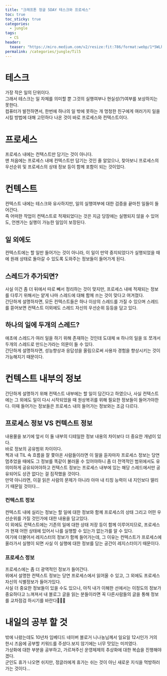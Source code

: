 ```yaml
---
title: "크래프톤 정글 5DAY 테스크와 프로세스"
toc: true
toc_sticky: true
categories:
  - jungle
tags:
  - CS
header:
  teaser: "https://miro.medium.com/v2/resize:fit:786/format:webp/1*5WLh-bsKIiVgaBwKZyb--g.png"
permalink: /categories/jungle/Til5
---
```

# 테스크
가장 작은 일의 단위이다.<br>
그래서 테스크는 일 자체를 의미할 뿐 그것의 실행여부나 현실성(?)여부를 보상하지는 못한다.<br>
컴퓨터가 발전하면서, 한번에 하나의 일 밖에 못하는 개 멍청한 친구에게 여러가지 일을 시킬 방법에 대해 고민하다 나온 것이 바로 프로세스와 컨텍스트이다.
# 프로세스
프로세스 내에는 컨텍스트만 담기는 것이 아니다.<br>
맨 처음에는 프로세스 내에 컨텍스트만 담기는 것인 줄 알았으나, 찾아보니 프로세스의 우선순위 및 프로세스의 상태 정보 등이 함께 포함이 되는 것이었다.
# 컨텍스트
컨텍스트 내에는 테스크와 유사하지만, 일의 실행여부에 대한 검증을 끝마친 일들이 들어간다.<br>
즉 어떠한 작업이 컨텍스트로 적재되었다는 것은 지금 당장에는 실행되지 않을 수 있어도, 언젠가는 실행이 가능한 일임이 보장된다.
## 일 외에도
컨텍스트에는 할 일만 들어가는 것이 아니라, 이 일이 만약 중지되었다가 실행되었을 때에 원래 상태로 돌아갈 수 있도록 도와주는 정보들이 들어가게 된다.<br>
## 스레드가 추가되면?
사실 이건 좀 더 뒤에서 따로 빼서 정리하는 것이 맞지만, 프로세스 내에 적재되는 정보를 다루기 위해서는 얕게 나마 스레드에 대해 함께 쓰는 것이 맞다고 여겨졌다.<br>
간단하게 설명하자면, 모든 컨텍스트들은 하나 이상의 스레드를 가질 수 있으며 스레드를 뜯어보면 컨텍스트 이외에도 스레드 자신의 우선순위 등등을 담고 있다.
## 하나의 일에 두개의 스레드?
애초에 스레드가 여러 일을 하기 위해 존재하는 것인데 도대체 `왜` 하나의 일을 또 쪼개서 두개의 스레드로 만드는가라는 의문이 들 수 있다.<br>
간단하게 설명하자면, 성능향상과 응답성을 올림으로써 사용자 경험을 향상시키는 것이 가능해지기 때문이다.
# 컨텍스트 내부의 정보
간단하게 설명하기 위해 컨텍스트 내부에는 할 일이 담긴다고 하였으나, 사실 컨텍스트에는 그 외에도 일이 다시 시작되었을 때 원상복귀를 위해 필요한 정보들이 들어가야한다. 이때 들어가는 정보들은 프로세스 내의 들어가는 정보와는 조금 다르다.
## 프로세스 정보 VS 컨텍스트 정보
내용물을 보기에 앞서 이 둘 내부의 디테일한 정보 내용의 차이보다 더 중요한 개념이 있다.<br>
바로 정보의 공유범위 차이이다.<br>
첵과 내 TIL 속 흐름을 잘 쫓아온 사람들이라면 이 말을 듣자마자 프로세스 정보는 당연 멈추었을 때에도 그 정보를 똑같이 불러올 수 있어야하니 좀 더 전역적인 범위에서도 유의미하게 공유되어야하고 컨텍스트 정보는 프로세스 내부에 있는 해당 스레드에서만 공유되어도 상관 없다는 걸 짐작했을 것이다.<br>
만약 아니라면, 이걸 읽은 사람의 문제가 아니라 아마 내 티칭 능력이 내 지인보다 딸리기 때문일 것이다...
### 컨텍스트 정보
컨텍스트 내에 실리는 정보는 할 일에 대한 정보와 함께 프로세스의 상태 그리고 어떤 우선순위를 가질 것인가에 대한 내용을 담고있다.<br>
이 외에도 컨텍스트에는 기존의 일에 대한 상태 저장 등이 함께 이루어지므로, 프로세스가 현재 어떤 상태에 있어서 나를 실행할 수 있는가 없는가를 알 수 있다.<br>
여기에 더불어서 레지스터의 정보가 함께 들어가는데, 그 이유는 컨텍스트가 프로세스에 올라가서 실행이 되면 사실 이 실행에 대한 정보를 담는 공간이 레지스터이기 때문이다.
### 프로세스 정보
프로세스에는 좀 더 광역적인 정보가 들어간다.<br>
위에서 설명한 컨텍스트 정보는 당연 프로세스에서 읽어올 수 있고, 그 외에도 프로세스 자신의 식별정보가 들어가있다.<br>
사실 더 중요한 정보들이 있을 수도 있으나, 아직 내가 이해한 선에서는 이정도의 정보가 중요하다고 느껴져서 내 블로그 글을 읽는 분들이라면 꼭 다른사람들의 글을 통해 정보를 교차점검 하시기를 바란다🙆🏻‍♂️
# 내일의 공부 할 것
밖에 나왔는데도 10년차 임베디드 네이버 블로거 니나농님께서 일요일 12시인가 거의 한시 즈음에 공부할 키워드를 주셨다.보지 않기에는 너무 맛있는 미끼였다.<br>
가상화에 대한 부분을 공부하고, 가르쳐주신 운영체제의 추상화에 대한 복습을 진행해야겠다.<br>
군인도 휴가 나오면 쉬지만, 정글러에게 휴가는 쉬는 것이 아닌 새로운 지식을 먹방하러 가는 것이다...